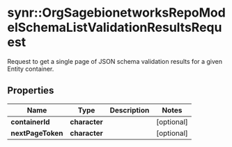 # synr::OrgSagebionetworksRepoModelSchemaListValidationResultsRequest

Request to get a single page of JSON schema validation results for a given Entity container.

## Properties
Name | Type | Description | Notes
------------ | ------------- | ------------- | -------------
**containerId** | **character** |  | [optional] 
**nextPageToken** | **character** |  | [optional] 


